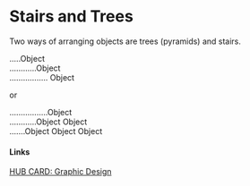# Stairs and Trees

Two ways of arranging objects are trees (pyramids) and stairs. 

.....Object  
............Object  
 ................. Object  

or 

.................Object  
............Object Object  
.......Object Object Object   

#### Links
[HUB CARD: Graphic Design](197_HUB__Graphic_Design_and_Data_Analysis.md)  
